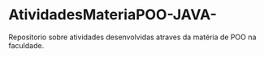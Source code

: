 # AtividadesMateriaPOO-JAVA-
Repositorio sobre atividades desenvolvidas atraves da matéria de POO na faculdade.

